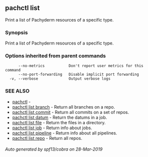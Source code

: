 ## pachctl list

Print a list of Pachyderm resources of a specific type.

### Synopsis


Print a list of Pachyderm resources of a specific type.

### Options inherited from parent commands

```
      --no-metrics           Don't report user metrics for this command
      --no-port-forwarding   Disable implicit port forwarding
  -v, --verbose              Output verbose logs
```

### SEE ALSO
* [pachctl](pachctl.md)	 - 
* [pachctl list branch](pachctl_list_branch.md)	 - Return all branches on a repo.
* [pachctl list commit](pachctl_list_commit.md)	 - Return all commits on a set of repos.
* [pachctl list datum](pachctl_list_datum.md)	 - Return the datums in a job.
* [pachctl list file](pachctl_list_file.md)	 - Return the files in a directory.
* [pachctl list job](pachctl_list_job.md)	 - Return info about jobs.
* [pachctl list pipeline](pachctl_list_pipeline.md)	 - Return info about all pipelines.
* [pachctl list repo](pachctl_list_repo.md)	 - Return all repos.

###### Auto generated by spf13/cobra on 28-Mar-2019
